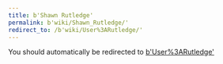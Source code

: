 ```yaml
---
title: b'Shawn Rutledge'
permalink: b'wiki/Shawn_Rutledge/'
redirect_to: /b'wiki/User%3ARutledge/'
---
```


You should automatically be redirected to [b'User%3ARutledge'](/b'wiki/User%3ARutledge/')
